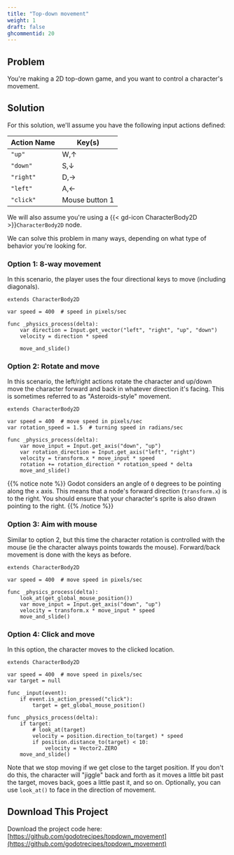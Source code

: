 ```yaml
---
title: "Top-down movement"
weight: 1
draft: false
ghcommentid: 20
---
```


## Problem

You're making a 2D top-down game, and you want to control a character's movement.

## Solution

For this solution, we'll assume you have the following input actions defined:

   Action Name | Key(s)
--------|------
`"up"` | W,↑
`"down"` | S,↓
`"right"` | D,→
`"left"` | A,←
`"click"` | Mouse button 1

We will also assume you're using a {{< gd-icon CharacterBody2D >}}`CharacterBody2D` node.

We can solve this problem in many ways, depending on what type of behavior you're looking for.

### Option 1: 8-way movement

In this scenario, the player uses the four directional keys to move (including diagonals).

```gdscript
extends CharacterBody2D

var speed = 400  # speed in pixels/sec

func _physics_process(delta):
    var direction = Input.get_vector("left", "right", "up", "down")
    velocity = direction * speed

    move_and_slide()
```

### Option 2: Rotate and move

In this scenario, the left/right actions rotate the character and up/down move the character forward and back in whatever direction it's facing. This is sometimes referred to as "Asteroids-style" movement.

```gdscript
extends CharacterBody2D

var speed = 400  # move speed in pixels/sec
var rotation_speed = 1.5  # turning speed in radians/sec

func _physics_process(delta):
    var move_input = Input.get_axis("down", "up")
    var rotation_direction = Input.get_axis("left", "right")
    velocity = transform.x * move_input * speed
    rotation += rotation_direction * rotation_speed * delta
    move_and_slide()
```

{{% notice note %}}
Godot considers an angle of `0` degrees to be pointing along the `x` axis. This means that a node's forward direction (`transform.x`) is to the right. You should ensure that your character's sprite is also drawn pointing to the right.
{{% /notice %}}

### Option 3: Aim with mouse

Similar to option 2, but this time the character rotation is controlled with the mouse (ie the character always points towards the mouse). Forward/back movement is done with the keys as before.

```gdscript
extends CharacterBody2D

var speed = 400  # move speed in pixels/sec

func _physics_process(delta):
    look_at(get_global_mouse_position())
    var move_input = Input.get_axis("down", "up")
    velocity = transform.x * move_input * speed
    move_and_slide()
```

### Option 4: Click and move

In this option, the character moves to the clicked location.

```gdscript
extends CharacterBody2D

var speed = 400  # move speed in pixels/sec
var target = null

func _input(event):
    if event.is_action_pressed("click"):
        target = get_global_mouse_position()

func _physics_process(delta):
    if target:
        # look_at(target)
        velocity = position.direction_to(target) * speed
        if position.distance_to(target) < 10:
            velocity = Vector2.ZERO
    move_and_slide()
```

Note that we stop moving if we get close to the target position. If you don't do this, the character will "jiggle" back and forth as it moves a little bit past the target, moves back, goes a little past it, and so on. Optionally, you can use `look_at()` to face in the direction of movement.

## <i class="fas fa-code-branch"></i> Download This Project

Download the project code here: [https://github.com/godotrecipes/topdown_movement](https://github.com/godotrecipes/topdown_movement)
